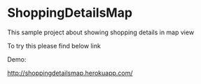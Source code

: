 # ShoppingDetailsMap

This sample project about showing shopping details in map view

To try this please find below link

Demo:

http://shoppingdetailsmap.herokuapp.com/


